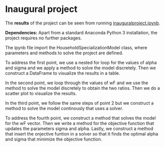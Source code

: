 # Inaugural project

The **results** of the project can be seen from running [inauguralproject.ipynb](inauguralproject.ipynb).

**Dependencies:** Apart from a standard Anaconda Python 3 installation, the project requires no further packages.

The ipynb file import the HouseholdSpecializationModel class, where parameters and methods to solve the project are defined. 

To address the first point, we use a nested for loop for the values of alpha and sigma and we apply a method to solve the model discretely. Then we construct a DataFrame to visualize the results in a table. 

In the second point, we loop through the values of wF and we use the method to solve the model discretely to obtain the two ratios. Then we do a scatter plot to visualize the results. 

In the third point, we follow the same steps of point 2 but we construct a method to solve the model continously that uses a solver. 

To address the fourth point, we construct a method that solves the model for the wF vector. Then we write a method for the objective function that updates the parameters sigma and alpha. Lastly, we construct a method that insert the onjective funtion in a solver so that it finds the optimal alpha and sigma that minimize the objective function. 
